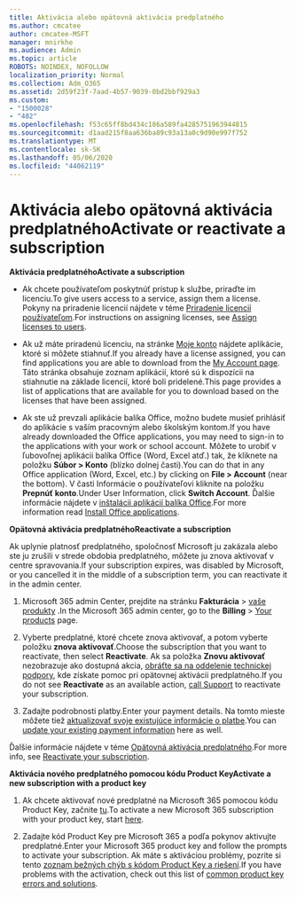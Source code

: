 ```yaml
---
title: Aktivácia alebo opätovná aktivácia predplatného
ms.author: cmcatee
author: cmcatee-MSFT
manager: mnirkhe
ms.audience: Admin
ms.topic: article
ROBOTS: NOINDEX, NOFOLLOW
localization_priority: Normal
ms.collection: Adm_O365
ms.assetid: 2d59f23f-7aad-4b57-9039-0bd2bbf929a3
ms.custom:
- "1500028"
- "482"
ms.openlocfilehash: f53c65ff8bd434c186a589fa4285751963944815
ms.sourcegitcommit: d1aad215f8aa636ba89c93a13a0c9d90e997f752
ms.translationtype: MT
ms.contentlocale: sk-SK
ms.lasthandoff: 05/06/2020
ms.locfileid: "44062119"
---
```

# <a name="activate-or-reactivate-a-subscription"></a><span data-ttu-id="652f8-102">Aktivácia alebo opätovná aktivácia predplatného</span><span class="sxs-lookup"><span data-stu-id="652f8-102">Activate or reactivate a subscription</span></span>

<span data-ttu-id="652f8-103">**Aktivácia predplatného**</span><span class="sxs-lookup"><span data-stu-id="652f8-103">**Activate a subscription**</span></span>

- <span data-ttu-id="652f8-104">Ak chcete používateľom poskytnúť prístup k službe, priraďte im licenciu.</span><span class="sxs-lookup"><span data-stu-id="652f8-104">To give users access to a service, assign them a license.</span></span> <span data-ttu-id="652f8-105">Pokyny na priradenie licencií nájdete v téme [Priradenie licencií používateľom](https://docs.microsoft.com/microsoft-365/admin/manage/assign-licenses-to-users).</span><span class="sxs-lookup"><span data-stu-id="652f8-105">For instructions on assigning licenses, see [Assign licenses to users](https://docs.microsoft.com/microsoft-365/admin/manage/assign-licenses-to-users).</span></span>

- <span data-ttu-id="652f8-106">Ak už máte priradenú licenciu, na stránke [Moje konto](https://portal.office.com/account/#installs) nájdete aplikácie, ktoré si môžete stiahnuť.</span><span class="sxs-lookup"><span data-stu-id="652f8-106">If you already have a license assigned, you can find applications you are able to download from the [My Account page](https://portal.office.com/account/#installs).</span></span> <span data-ttu-id="652f8-107">Táto stránka obsahuje zoznam aplikácií, ktoré sú k dispozícii na stiahnutie na základe licencií, ktoré boli pridelené.</span><span class="sxs-lookup"><span data-stu-id="652f8-107">This page provides a list of applications that are available for you to download based on the licenses that have been assigned.</span></span>

- <span data-ttu-id="652f8-108">Ak ste už prevzali aplikácie balíka Office, možno budete musieť prihlásiť do aplikácie s vaším pracovným alebo školským kontom.</span><span class="sxs-lookup"><span data-stu-id="652f8-108">If you have already downloaded the Office applications, you may need to sign-in to the applications with your work or school account.</span></span> <span data-ttu-id="652f8-109">Môžete to urobiť v ľubovoľnej aplikácii balíka Office (Word, Excel atď.) tak, že kliknete na položku **Súbor > Konto** (blízko dolnej časti).</span><span class="sxs-lookup"><span data-stu-id="652f8-109">You can do that in any Office application (Word, Excel, etc.) by clicking on **File > Account** (near the bottom).</span></span> <span data-ttu-id="652f8-110">V časti Informácie o používateľovi kliknite na položku **Prepnúť konto**.</span><span class="sxs-lookup"><span data-stu-id="652f8-110">Under User Information, click **Switch Account**.</span></span> <span data-ttu-id="652f8-111">Ďalšie informácie nájdete v [inštalácii aplikácií balíka Office](https://docs.microsoft.com/microsoft-365/admin/setup/install-applications).</span><span class="sxs-lookup"><span data-stu-id="652f8-111">For more information read [Install Office applications](https://docs.microsoft.com/microsoft-365/admin/setup/install-applications).</span></span>

<span data-ttu-id="652f8-112">**Opätovná aktivácia predplatného**</span><span class="sxs-lookup"><span data-stu-id="652f8-112">**Reactivate a subscription**</span></span>

<span data-ttu-id="652f8-113">Ak uplynie platnosť predplatného, spoločnosť Microsoft ju zakázala alebo ste ju zrušili v strede obdobia predplatného, môžete ju znova aktivovať v centre spravovania.</span><span class="sxs-lookup"><span data-stu-id="652f8-113">If your subscription expires, was disabled by Microsoft, or you cancelled it in the middle of a subscription term, you can reactivate it in the admin center.</span></span>
  
1. <span data-ttu-id="652f8-114">Microsoft 365 admin Center, prejdite na stránku **Fakturácia** > [vaše produkty](https://go.microsoft.com/fwlink/p/?linkid=842054) .</span><span class="sxs-lookup"><span data-stu-id="652f8-114">In the Microsoft 365 admin center, go to the **Billing** > [Your products](https://go.microsoft.com/fwlink/p/?linkid=842054) page.</span></span>

2. <span data-ttu-id="652f8-115">Vyberte predplatné, ktoré chcete znova aktivovať, a potom vyberte položku **znova aktivovať**.</span><span class="sxs-lookup"><span data-stu-id="652f8-115">Choose the subscription that you want to reactivate, then select **Reactivate**.</span></span> <span data-ttu-id="652f8-116">Ak sa položka **Znovu aktivovať** nezobrazuje ako dostupná akcia, [obráťte sa na oddelenie technickej podpory](https://docs.microsoft.com/microsoft-365/admin/contact-support-for-business-products), kde získate pomoc pri opätovnej aktivácii predplatného.</span><span class="sxs-lookup"><span data-stu-id="652f8-116">If you do not see **Reactivate** as an available action, [call Support](https://docs.microsoft.com/microsoft-365/admin/contact-support-for-business-products) to reactivate your subscription.</span></span>

3. <span data-ttu-id="652f8-117">Zadajte podrobnosti platby.</span><span class="sxs-lookup"><span data-stu-id="652f8-117">Enter your payment details.</span></span> <span data-ttu-id="652f8-118">Na tomto mieste môžete tiež [aktualizovať svoje existujúce informácie o platbe](https://docs.microsoft.com/microsoft-365/commerce/billing-and-payments/add-update-or-remove-credit-card-or-bank-account).</span><span class="sxs-lookup"><span data-stu-id="652f8-118">You can [update your existing payment information](https://docs.microsoft.com/microsoft-365/commerce/billing-and-payments/add-update-or-remove-credit-card-or-bank-account) here as well.</span></span>

<span data-ttu-id="652f8-119">Ďalšie informácie nájdete v téme [Opätovná aktivácia predplatného](https://docs.microsoft.com/microsoft-365/commerce/subscriptions/reactivate-your-subscription).</span><span class="sxs-lookup"><span data-stu-id="652f8-119">For more info, see [Reactivate your subscription](https://docs.microsoft.com/microsoft-365/commerce/subscriptions/reactivate-your-subscription).</span></span>

<span data-ttu-id="652f8-120">**Aktivácia nového predplatného pomocou kódu Product Key**</span><span class="sxs-lookup"><span data-stu-id="652f8-120">**Activate a new subscription with a product key**</span></span>

1. <span data-ttu-id="652f8-121">Ak chcete aktivovať nové predplatné na Microsoft 365 pomocou kódu Product Key, začnite [tu](https://support.office.com/article/where-to-enter-your-office-product-key-0a82e5ae-739e-4b92-a6f4-2ec780c185db).</span><span class="sxs-lookup"><span data-stu-id="652f8-121">To activate a new Microsoft 365 subscription with your product key, start [here](https://support.office.com/article/where-to-enter-your-office-product-key-0a82e5ae-739e-4b92-a6f4-2ec780c185db).</span></span>

2. <span data-ttu-id="652f8-122">Zadajte kód Product Key pre Microsoft 365 a podľa pokynov aktivujte predplatné.</span><span class="sxs-lookup"><span data-stu-id="652f8-122">Enter your Microsoft 365 product key and follow the prompts to activate your subscription.</span></span> <span data-ttu-id="652f8-123">Ak máte s aktiváciou problémy, pozrite si tento [zoznam bežných chýb s kódom Product Key a riešení](https://docs.microsoft.com/microsoft-365/commerce/product-key-errors-and-solutions).</span><span class="sxs-lookup"><span data-stu-id="652f8-123">If you have problems with the activation, check out this list of [common product key errors and solutions](https://docs.microsoft.com/microsoft-365/commerce/product-key-errors-and-solutions).</span></span>
